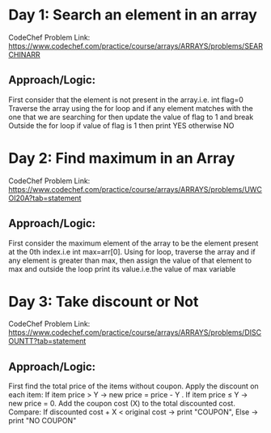 # Day 1: Search an element in an array
CodeChef Problem Link: https://www.codechef.com/practice/course/arrays/ARRAYS/problems/SEARCHINARR
## Approach/Logic:
First consider that the element is not present in the array.i.e. int flag=0
Traverse the array using the for loop and if any element matches with the one that we are searching for then update the value of flag to 1 and break
Outside the for loop if value of flag is 1 then print YES otherwise NO

# Day 2: Find maximum in an Array
CodeChef Problem Link: https://www.codechef.com/practice/course/arrays/ARRAYS/problems/UWCOI20A?tab=statement
## Approach/Logic: 
First consider the maximum element of the array to be the element present at the 0th index.i.e int max=arr[0]. Using for loop, traverse the array and if any element is greater than max, then assign the value of that element to max and outside the loop print its value.i.e.the value of max variable

# Day 3: Take discount or Not
CodeChef Problem Link: https://www.codechef.com/practice/course/arrays/ARRAYS/problems/DISCOUNTT?tab=statement
## Approach/Logic: 
First find the total price of the items without coupon. Apply the discount on each item: If item price > Y → new price = price - Y . If item price ≤ Y → new price = 0. Add the coupon cost (X) to the total discounted cost. Compare: If discounted cost + X < original cost → print "COUPON", Else → print "NO COUPON"


